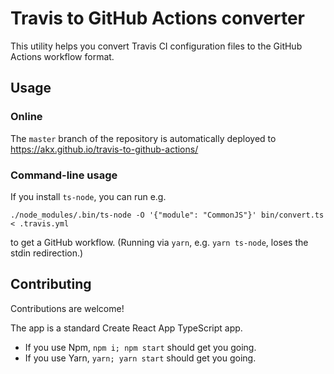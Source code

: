 # Travis to GitHub Actions converter

This utility helps you convert Travis CI configuration files to the GitHub Actions workflow format.

## Usage

### Online

The `master` branch of the repository is automatically deployed to https://akx.github.io/travis-to-github-actions/ 

### Command-line usage

If you install `ts-node`, you can run e.g.

```
./node_modules/.bin/ts-node -O '{"module": "CommonJS"}' bin/convert.ts < .travis.yml
```

to get a GitHub workflow. (Running via `yarn`, e.g. `yarn ts-node`, loses the stdin redirection.)

## Contributing

Contributions are welcome!

The app is a standard Create React App TypeScript app.

* If you use Npm, `npm i; npm start` should get you going.
* If you use Yarn, `yarn; yarn start` should get you going.
